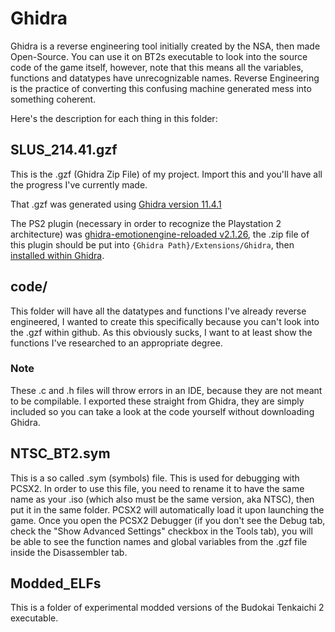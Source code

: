 # Ghidra
Ghidra is a reverse engineering tool initially created by the NSA, then made Open-Source. You can use it on BT2s executable to look into the source code of the game itself, however, note that this means all the variables, functions and datatypes have unrecognizable names. Reverse Engineering is the practice of converting this confusing machine generated mess into something coherent.

Here's the description for each thing in this folder:

## SLUS_214.41.gzf
This is the .gzf (Ghidra Zip File) of my project. Import this and you'll have all the progress I've currently made.

That .gzf was generated using [Ghidra version 11.4.1](https://github.com/NationalSecurityAgency/ghidra/releases/tag/Ghidra_11.4.1_build)

The PS2 plugin (necessary in order to recognize the Playstation 2 architecture) was [ghidra-emotionengine-reloaded v2.1.26](https://github.com/chaoticgd/ghidra-emotionengine-reloaded/releases/tag/v2.1.26), the .zip file of this plugin should be put into `{Ghidra Path}/Extensions/Ghidra`, then [installed within Ghidra](https://ghidra-sre.org/InstallationGuide.html#Extensions).

## code/
This folder will have all the datatypes and functions I've already reverse engineered, I wanted to create this specifically because you can't look into the .gzf within github. As this obviously sucks, I want to at least show the functions I've researched to an appropriate degree.

### Note
These .c and .h files will throw errors in an IDE, because they are not meant to be compilable. I exported these straight from Ghidra, they are simply included so you can take a look at the code yourself without downloading Ghidra.

## NTSC_BT2.sym
This is a so called .sym (symbols) file. This is used for debugging with PCSX2.
In order to use this file, you need to rename it to have the same name as your .iso (which also must be the same version, aka NTSC), then put it in the same folder. PCSX2 will automatically load it upon launching the game.
Once you open the PCSX2 Debugger (if you don't see the Debug tab, check the "Show Advanced Settings" checkbox in the Tools tab), you will be able to see the function names and global variables from the .gzf file inside the Disassembler tab.

## Modded_ELFs
This is a folder of experimental modded versions of the Budokai Tenkaichi 2 executable.
